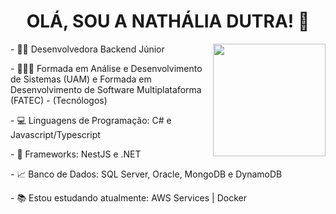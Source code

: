 <h1 align="center"> OLÁ, SOU A NATHÁLIA DUTRA! 👋</h1>

<div style="display: inline_block">
  <img align="right" height="180em" src="https://github-readme-stats.vercel.app/api/top-langs/?username=nathaliadutra15&layout=compact&langs_count=11&theme=radical"/>
  <p> - 👩‍💻 Desenvolvedora Backend Júnior </p>
  <p> - 👩🏻‍🎓 Formada em Análise e Desenvolvimento de Sistemas (UAM) e 
    Formada em Desenvolvimento de Software Multiplataforma (FATEC) - (Tecnólogos) </p>
  <p> - 💻 Linguagens de Programação: C# e Javascript/Typescript </p>
  <p> - 💼 Frameworks: NestJS e .NET </p>
  <p> - 📈 Banco de Dados: SQL Server, Oracle, MongoDB e DynamoDB</p>
  <p> - 📚 Estou estudando atualmente: AWS Services | Docker </p>  
</div>







